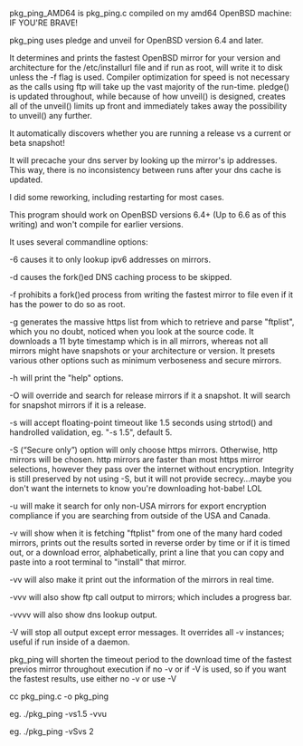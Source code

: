 pkg_ping_AMD64 is pkg_ping.c compiled on my amd64 OpenBSD machine: IF YOU'RE BRAVE!

pkg_ping uses pledge and unveil for OpenBSD version 6.4 and later.

It determines and prints the fastest OpenBSD mirror for your version and architecture for the /etc/installurl file and if run 
as root, will write it to disk unless the -f flag is used.
Compiler optimization for speed is not necessary as the calls using ftp will take up the vast majority of the run-time. 
pledge() is updated throughout, while because of how unveil() is designed, creates all of the unveil() limits up front and
immediately takes away the possibility to unveil() any further.

It automatically discovers whether you are running a release vs a current or beta snapshot!

It will precache your dns server by looking up the mirror's ip addresses.
This way, there is no inconsistency between runs after your dns cache is updated.

I did some reworking, including restarting for most cases.
 
This program should work on OpenBSD versions 6.4+ (Up to 6.6 as of this writing) and won't compile for earlier versions.

It uses several commandline options:

-6 causes it to only lookup ipv6 addresses on mirrors.

-d causes the fork()ed DNS caching process to be skipped.

-f prohibits a fork()ed process from writing the fastest mirror to file even if it has the power to do so as root.

-g generates the massive https list from which to retrieve and parse "ftplist", which you no doubt, noticed when you look at the
   source code. It downloads a 11 byte timestamp which is in all mirrors, whereas not all mirrors might have snapshots or your
   architecture or version. It presets various other options such as minimum verboseness and secure mirrors.

-h will print the "help" options.

-O will override and search for release mirrors if it a snapshot. It will search for snapshot mirrors if it is a release.

-s will accept floating-point timeout like 1.5 seconds using strtod() and handrolled validation, eg. "-s 1.5", default 5.

-S (“Secure only”) option will only choose https mirrors. Otherwise, http mirrors will be chosen. http mirrors are faster than
   most https mirror selections, however they pass over the internet without encryption. Integrity is still preserved by not 
   using -S, but it will not provide secrecy...maybe you don't want the internets to know you're downloading hot-babe! LOL

-u will make it search for only non-USA mirrors for export encryption
   compliance if you are searching from outside of the USA and Canada.

-v will show when it is fetching "ftplist" from one of the many hard coded mirrors, prints out the results 
   sorted in reverse order by time or if it is timed out, or a download error,
   alphabetically, print a line that you can copy and paste into a root terminal to "install" that mirror.
   
   -vv will also make it print out the information of the mirrors in real time.
   
   -vvv will also show ftp call output to mirrors; which includes a progress bar.
   
   -vvvv will also show dns lookup output.

-V will stop all output except error messages. It overrides all -v instances; useful if run inside of a daemon.

pkg_ping will shorten the timeout period to the download time of the fastest previos mirror throughout execution
if no -v or if -V is used, so if you want the fastest results, use either no -v or use -V

cc pkg_ping.c -o pkg_ping

eg. ./pkg_ping -vs1.5 -vvu

eg. ./pkg_ping -vSvs 2
